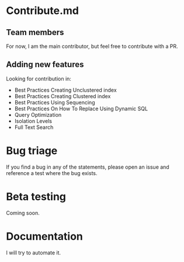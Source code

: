 # Contribute.md

## Team members
For now, I am the main contributor, but feel free to contribute with a PR. 

## Adding new features
Looking for contribution in: 
- Best Practices Creating Unclustered index
- Best Practices Creating Clustered index
- Best Practices Using Sequencing
- Best Practices On How To Replace Using Dynamic SQL
- Query Optimization
- Isolation Levels
- Full Text Search

# Bug triage
If you find a bug in any of the statements, please open an issue and reference a test where the bug exists. 

# Beta testing
Coming soon. 

# Documentation
I will try to automate it. 
